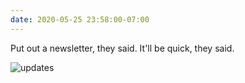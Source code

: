 ```yaml
---
date: 2020-05-25 23:58:00-07:00
---
```


Put out a newsletter, they said. It'll be quick, they said.

![updates](https://kjaymiller.s3-us-west-2.amazonaws.com/images/CleanShot-2020-05-25-at-23.57.51.png)
